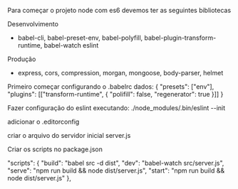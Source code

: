 Para começar o projeto node com es6 devemos ter as seguintes bibliotecas

Desenvolvimento

- babel-cli, babel-preset-env, babel-polyfill, babel-plugin-transform-runtime, babel-watch eslint

Produção

- express, cors, compression, morgan, mongoose, body-parser, helmet

Primeiro começar configurando o .babelrc
dados:
{
"presets": ["env"],
"plugins": [["transform-runtime", { "polifill": false, "regenerator": true }]]
}

Fazer configuração do eslint executando: ./node_modules/.bin/eslint --init

adicionar o .editorconfig

criar o arquivo do servidor inicial server.js

Criar os scripts no package.json

"scripts": {
"build": "babel src -d dist",
"dev": "babel-watch src/server.js",
"serve": "npm run build && node dist/server.js",
"start": "npm run build && node dist/server.js"
},
